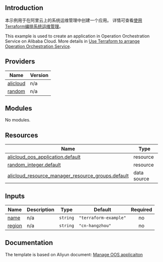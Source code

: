 ## Introduction

<!-- DOCS_DESCRIPTION_CN -->
本示例用于在阿里云上的系统运维管理中创建一个应用。
详情可查看[使用Terraform编排系统运维管理](https://help.aliyun.com/document_detail/2841267.html)。
<!-- DOCS_DESCRIPTION_CN -->

<!-- DOCS_DESCRIPTION_EN -->
This example is used to create an application in Operation Orchestration Service on Alibaba Cloud.
More details in [Use Terraform to arrange Operation Orchestration Service](https://help.aliyun.com/document_detail/2841267.html).
<!-- DOCS_DESCRIPTION_EN -->

<!-- BEGIN_TF_DOCS -->
## Providers

| Name | Version |
|------|---------|
| <a name="provider_alicloud"></a> [alicloud](#provider\_alicloud) | n/a |
| <a name="provider_random"></a> [random](#provider\_random) | n/a |

## Modules

No modules.

## Resources

| Name | Type |
|------|------|
| [alicloud_oos_application.default](https://registry.terraform.io/providers/aliyun/alicloud/latest/docs/resources/oos_application) | resource |
| [random_integer.default](https://registry.terraform.io/providers/hashicorp/random/latest/docs/resources/integer) | resource |
| [alicloud_resource_manager_resource_groups.default](https://registry.terraform.io/providers/aliyun/alicloud/latest/docs/data-sources/resource_manager_resource_groups) | data source |

## Inputs

| Name | Description | Type | Default | Required |
|------|-------------|------|---------|:--------:|
| <a name="input_name"></a> [name](#input\_name) | n/a | `string` | `"terraform-example"` | no |
| <a name="input_region"></a> [region](#input\_region) | n/a | `string` | `"cn-hangzhou"` | no |
<!-- END_TF_DOCS -->

## Documentation
<!-- docs-link --> 

The template is based on Aliyun document: [Manage OOS applicaiton](https://help.aliyun.com/document_detail/2841267.html) 

<!-- docs-link --> 